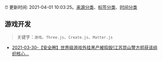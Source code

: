 :alarm_clock: 更新时间: 2021-04-01 10:03:25。[来源分类](../README.md)、[标签分类](../TAGS.md)、[时间分类](../TIMELINE.md)

## 游戏开发


> 关键字：`游戏`、`Three.js`、`Create.js`、`Matter.js`



- [2021-03-30-【安全圈】世界级游戏外挂黑产被捣毁!江苏昆山警方抓获该组织核心...](https://sec.thief.one/article_content?a_id=7bca7d4364ed728926cb352678351972) 
